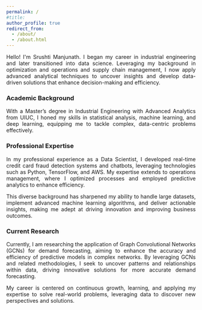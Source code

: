 ```yaml
---
permalink: /
#title: 
author_profile: true
redirect_from: 
  - /about/
  - /about.html
---
```



<p align="justify">
Hello! I'm Srushti Manjunath. I began my career in industrial engineering and later transitioned into data science. Leveraging my background in optimization and operations and supply chain management, I now apply advanced analytical techniques to uncover insights and develop data-driven solutions that enhance decision-making and efficiency.
</p>

### **Academic Background**
<p align="justify">
With a Master’s degree in Industrial Engineering with Advanced Analytics from UIUC, I honed my skills in statistical analysis, machine learning, and deep learning, equipping me to tackle complex, data-centric problems effectively.
</p>

### **Professional Expertise**
<p align="justify">
In my professional experience as a Data Scientist, I developed real-time credit card fraud detection systems and chatbots, leveraging technologies such as Python, TensorFlow, and AWS. My expertise extends to operations management, where I optimized processes and employed predictive analytics to enhance efficiency.
</p>

<p align="justify">
This diverse background has sharpened my ability to handle large datasets, implement advanced machine learning algorithms, and deliver actionable insights, making me adept at driving innovation and improving business outcomes.
</p>

### **Current Research**
<p align="justify">
Currently, I am researching the application of Graph Convolutional Networks (GCNs) for demand forecasting, aiming to enhance the accuracy and efficiency of predictive models in complex networks. By leveraging GCNs and related methodologies, I seek to uncover patterns and relationships within data, driving innovative solutions for more accurate demand forecasting.
</p>

<p align="justify">
My career is centered on continuous growth, learning, and applying my expertise to solve real-world problems, leveraging data to discover new perspectives and solutions.
</p>


